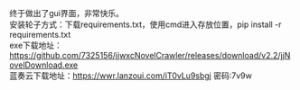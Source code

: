终于做出了gui界面，非常快乐。<br/>
安装轮子方式：下载requirements.txt，使用cmd进入存放位置，pip install -r requirements.txt<br/>
exe下载地址：https://github.com/7325156/jjwxcNovelCrawler/releases/download/v2.2/jjNovelDownload.exe<br/>
蓝奏云下载地址：https://wwr.lanzoui.com/iT0vLu9sbgj 密码:7v9w<br/>
